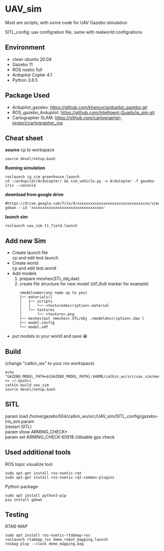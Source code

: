 # UAV_sim
Most are scripts, with some code for UAV Gazebo simulation   

SITL_config: uav configration file, same with realworld configrations   

## Environment 
- clean ubuntu 20.04
- Gazebo 11
- ROS noetic full
- Ardupilot Copter 4.1
- Python 3.8.5

## Package Used
- Ardupilot_gazebo: https://github.com/khancyr/ardupilot_gazebo.git
- ROS_gazebo_Ardupilot: https://github.com/Intelligent-Quads/iq_sim.git
- Cartographer SLAM: https://github.com/cartographer-project/cartographer_ros

## Cheat sheet
**source**
cp to workspace
```
source devel/setup.bash
```
**Running simulation** 
``` 
roslaunch iq_sim greenhouse.launch 
cd ~/ardupilot/ArduCopter/ && sim_vehicle.py -v ArduCopter -f gazebo-iris --console
```
**download from google drive**
```
#https://drive.google.com/file/d/xxxxxxxxxxxxxxxxxxxxxxxxxxxxxxxxx/view
gdown --id 'xxxxxxxxxxxxxxxxxxxxxxxxxxxxxxxxx'
```
**launch sim**
```
roslaunch uav_sim t1_field.launch
```
## Add new Sim
- Create launch file  
  cp and edit test.launch  
- Create world  
  cp and edit test.world  
- Add models  
  1) prepare meshes(STL,obj,dae)  
  2) create file structure for new model (id1_6x6 marker for example)  
     ```
     <modelname>(any name up to you)  
     ├── materials()  
     │   ├── scripts  
     │   │   └── <texturedescription>.material  
     │   └── textures  
     │       └── <texture>.png  
     ├── meshes(put <meshes>.STL/obj ,<modeldescription>.dae ) 
     ├── model.config   
     └── model.sdf
     ```  
- put models in your world and save :grin:

## Build
(change "catkin_ws" to your ros workspace)
```
echo "GAZEBO_MODEL_PATH=${GAZEBO_MODEL_PATH}:$HOME/catkin_ws/src/uav_sim/models" >> ~/.bashrc 
catkin build uav_sim
source devel/setup.bash
```
## SITL
param load /home/gazebo504/catkin_ws/src/UAV_sim/SITL_config/gazebo-iris_sim.param  
(restart SITL)   
param show ARMING_CHECK*  
param set ARMING_CHECK 60918 //disable gps check  

## Used additional tools
ROS topic visualize tool
```
sudo apt-get install ros-noetic-rqt
sudo apt-get install ros-noetic-rqt-common-plugins
```
Python package
```
sudo apt install python3-pip
pip install gdown
```
## Testing
RTAB-MAP
```
sudo apt install ros-noetic-rtabmap-ros 
roslaunch rtabmap_ros demo_robot_mapping.launch
rosbag play --clock demo_mapping.bag  
```
